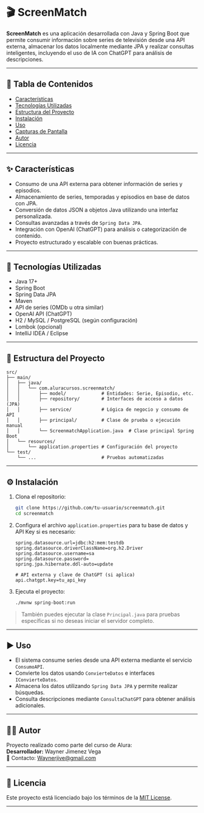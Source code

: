 
# 🎬 ScreenMatch

**ScreenMatch** es una aplicación desarrollada con Java y Spring Boot que permite consumir información sobre series de televisión desde una API externa, almacenar los datos localmente mediante JPA y realizar consultas inteligentes, incluyendo el uso de IA con ChatGPT para análisis de descripciones.

---

## 📌 Tabla de Contenidos

- [Características](#características)
- [Tecnologías Utilizadas](#tecnologías-utilizadas)
- [Estructura del Proyecto](#estructura-del-proyecto)
- [Instalación](#instalación)
- [Uso](#uso)
- [Capturas de Pantalla](#capturas-de-pantalla)
- [Autor](#autor)
- [Licencia](#licencia)

---

## ✨ Características

- Consumo de una API externa para obtener información de series y episodios.
- Almacenamiento de series, temporadas y episodios en base de datos con JPA.
- Conversión de datos JSON a objetos Java utilizando una interfaz personalizada.
- Consultas avanzadas a través de `Spring Data JPA`.
- Integración con OpenAI (ChatGPT) para análisis o categorización de contenido.
- Proyecto estructurado y escalable con buenas prácticas.

---

## 🧰 Tecnologías Utilizadas

- Java 17+
- Spring Boot
- Spring Data JPA
- Maven
- API de series (OMDb u otra similar)
- OpenAI API (ChatGPT)
- H2 / MySQL / PostgreSQL (según configuración)
- Lombok (opcional)
- IntelliJ IDEA / Eclipse

---

## 📁 Estructura del Proyecto

```
src/
├── main/
│   ├── java/
│   │   └── com.aluracursos.screenmatch/
│   │       ├── model/             # Entidades: Serie, Episodio, etc.
│   │       ├── repository/        # Interfaces de acceso a datos (JPA)
│   │       ├── service/           # Lógica de negocio y consumo de API
│   │       ├── principal/         # Clase de prueba o ejecución manual
│   │       └── ScreenmatchApplication.java  # Clase principal Spring Boot
│   └── resources/
│       └── application.properties # Configuración del proyecto
└── test/
    └── ...                        # Pruebas automatizadas
```

---

## ⚙️ Instalación

1. Clona el repositorio:
   ```bash
   git clone https://github.com/tu-usuario/screenmatch.git
   cd screenmatch
   ```

2. Configura el archivo `application.properties` para tu base de datos y API Key si es necesario:
   ```properties
   spring.datasource.url=jdbc:h2:mem:testdb
   spring.datasource.driverClassName=org.h2.Driver
   spring.datasource.username=sa
   spring.datasource.password=
   spring.jpa.hibernate.ddl-auto=update

   # API externa y clave de ChatGPT (si aplica)
   api.chatgpt.key=tu_api_key
   ```

3. Ejecuta el proyecto:
   ```bash
   ./mvnw spring-boot:run
   ```

> También puedes ejecutar la clase `Principal.java` para pruebas específicas si no deseas iniciar el servidor completo.

---

## ▶️ Uso

- El sistema consume series desde una API externa mediante el servicio `ConsumoAPI`.
- Convierte los datos usando `ConvierteDatos` e interfaces `IConvierteDatos`.
- Almacena los datos utilizando `Spring Data JPA` y permite realizar búsquedas.
- Consulta descripciones mediante `ConsultaChatGPT` para obtener análisis adicionales.

---


## 👨‍💻 Autor

Proyecto realizado como parte del curso de Alura:  
**Desarrollador:** Wayner Jimenez Vega  
📧 Contacto: Waynerjive@gmail.com

---

## 📄 Licencia

Este proyecto está licenciado bajo los términos de la [MIT License](LICENSE).

---
